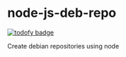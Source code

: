# node-js-deb-repo
[![todofy badge](https://todofy.org/b/mkg20001/node-js-deb-repo)](https://todofy.org/r/mkg20001/node-js-deb-repo)

Create debian repositories using node
